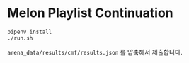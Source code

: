 # Melon Playlist Continuation

``` shell
pipenv install
./run.sh
```

`arena_data/results/cmf/results.json` 를 압축해서 제출합니다.
